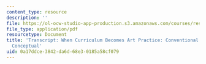 ```yaml
---
content_type: resource
description: ''
file: https://ol-ocw-studio-app-production.s3.amazonaws.com/courses/res-11-002-intentional-public-disruptions-art-responsibility-and-pedagogy-fall-2017/0a17ddce3842da6d68e30185a58cf079_MITRES11-002F17_Video_09_300k.pdf
file_type: application/pdf
resourcetype: Document
title: 'Transcript: When Curriculum Becomes Art Practice: Conventional Practice and
  Conceptual'
uid: 0a17ddce-3842-da6d-68e3-0185a58cf079
---
```

